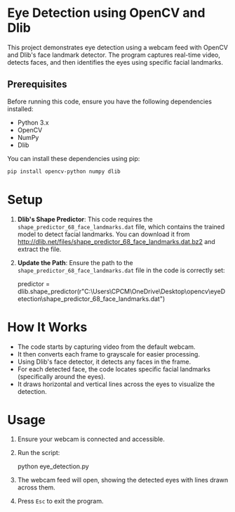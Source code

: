# Eye Detection using OpenCV and Dlib

This project demonstrates eye detection using a webcam feed with OpenCV and Dlib's face landmark detector. The program captures real-time video, detects faces, and then identifies the eyes using specific facial landmarks.

## Prerequisites

Before running this code, ensure you have the following dependencies installed:

- Python 3.x
- OpenCV
- NumPy
- Dlib

You can install these dependencies using pip:

```bash
pip install opencv-python numpy dlib
```

# Setup

1. **Dlib's Shape Predictor**: This code requires the `shape_predictor_68_face_landmarks.dat` file, 
   which contains the trained model to detect facial landmarks. 
   You can download it from http://dlib.net/files/shape_predictor_68_face_landmarks.dat.bz2 and extract the file.

2. **Update the Path**: Ensure the path to the `shape_predictor_68_face_landmarks.dat` file in the code is correctly set:
   
   predictor = dlib.shape_predictor(r"C:\\Users\\CPCM\\OneDrive\\Desktop\\opencv\\eyeDetection\\shape_predictor_68_face_landmarks.dat")

# How It Works

- The code starts by capturing video from the default webcam.
- It then converts each frame to grayscale for easier processing.
- Using Dlib's face detector, it detects any faces in the frame.
- For each detected face, the code locates specific facial landmarks (specifically around the eyes).
- It draws horizontal and vertical lines across the eyes to visualize the detection.

# Usage

1. Ensure your webcam is connected and accessible.
2. Run the script:

   python eye_detection.py

3. The webcam feed will open, showing the detected eyes with lines drawn across them.
4. Press `Esc` to exit the program.

